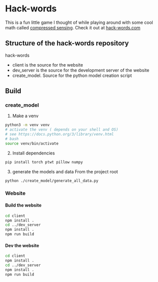 # Hack-words

This is a fun little game I thought of while playing around with some
        cool math called [compressed sensing](https://en.wikipedia.org/wiki/Compressed_sensing).
Check it out at [hack-words.com](https://hack-words.com)

## Structure of the hack-words repository
hack-words

- client is the source for the website
- dev_server is the source for the development server of the website
- create_model. Source for the python model creation script

## Build

### create_model

1. Make a venv
```sh
python3 -m venv venv
# activate the venv ( depends on your shell and OS)
# see https://docs.python.org/3/library/venv.html
# bash
source venv/bin/activate
```
2. Install dependencies
```sh
pip install torch ptwt pillow numpy
```
3. generate the models and data
From the project root
```sh
python ./create_model/generate_all_data.py
```

### Website

#### Build the website

```sh
cd client
npm install .
cd ../dev_server
npm install .
npm run build
```

#### Dev the website

```sh
cd client
npm install .
cd ../dev_server
npm install .
npm run build
```
